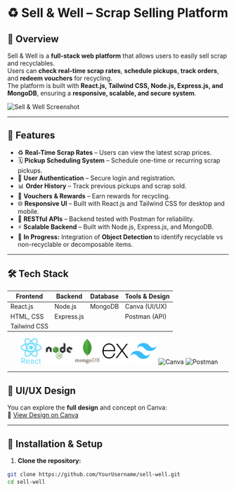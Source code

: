 # ♻️ Sell & Well – Scrap Selling Platform

## 📌 Overview
Sell & Well is a **full-stack web platform** that allows users to easily sell scrap and recyclables.  
Users can **check real-time scrap rates**, **schedule pickups**, **track orders**, and **redeem vouchers** for recycling.  
The platform is built with **React.js, Tailwind CSS, Node.js, Express.js, and MongoDB**, ensuring a **responsive, scalable, and secure system**.

![Sell & Well Screenshot](./images/home.png)

---

## 🚀 Features

* ♻️ **Real-Time Scrap Rates** – Users can view the latest scrap prices.
* 🗓️ **Pickup Scheduling System** – Schedule one-time or recurring scrap pickups.
* 👤 **User Authentication** – Secure login and registration.
* 📊 **Order History** – Track previous pickups and scrap sold.
* 🎁 **Vouchers & Rewards** – Earn rewards for recycling.
* 🌐 **Responsive UI** – Built with React.js and Tailwind CSS for desktop and mobile.
* 🔗 **RESTful APIs** – Backend tested with Postman for reliability.
* ⚡ **Scalable Backend** – Built with Node.js, Express.js, and MongoDB.
* 🧠 **In Progress:** Integration of **Object Detection** to identify recyclable vs non-recyclable or decomposable items.

---

## 🛠️ Tech Stack

| Frontend          | Backend        | Database | Tools & Design    |
| ----------------- | ------------- | -------- | ---------------- |
| React.js          | Node.js       | MongoDB  | Canva (UI/UX)    |
| HTML, CSS         | Express.js    |          | Postman (API)    |
| Tailwind CSS      |               |          |                  |

<p align="center">
  <img src="https://raw.githubusercontent.com/devicons/devicon/master/icons/react/react-original-wordmark.svg" alt="React" width="60" height="60"/>
  <img src="https://raw.githubusercontent.com/devicons/devicon/master/icons/nodejs/nodejs-original-wordmark.svg" alt="Node.js" width="60" height="60"/>
  <img src="https://raw.githubusercontent.com/devicons/devicon/master/icons/mongodb/mongodb-original-wordmark.svg" alt="MongoDB" width="60" height="60"/>
  <img src="https://raw.githubusercontent.com/devicons/devicon/master/icons/express/express-original.svg" alt="Express" width="60" height="60"/>
  <img src="https://raw.githubusercontent.com/devicons/devicon/master/icons/tailwindcss/tailwindcss-plain.svg" alt="TailwindCSS" width="60" height="60"/>
  <img src="https://static.canva.com/static/images/favicon-16x16.png" alt="Canva" width="60" height="60"/>
  <img src="https://www.vectorlogo.zone/logos/getpostman/getpostman-icon.svg" alt="Postman" width="60" height="60"/>
</p>

---

## 🎨 UI/UX Design
You can explore the **full design** and concept on Canva:  
🔗 [View Design on Canva](YOUR_CANVA_FILE_LINK_HERE)

---

## 🔧 Installation & Setup

1. **Clone the repository:**
```bash
git clone https://github.com/YourUsername/sell-well.git
cd sell-well
